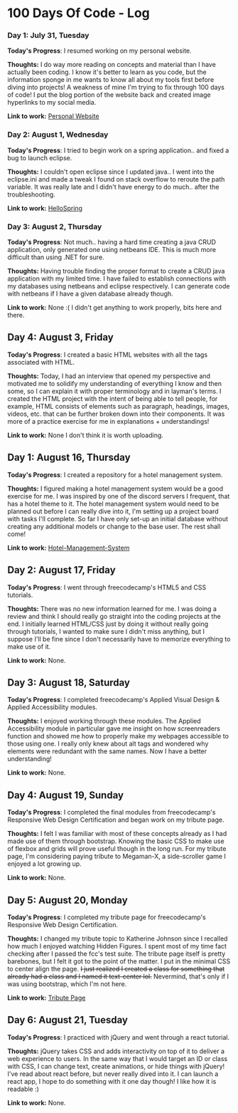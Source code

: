 # 100 Days Of Code - Log

### Day 1: July 31, Tuesday

**Today's Progress**: I resumed working on my personal website.

**Thoughts:** I do way more reading on concepts and material than I have actually been coding. I know it's better to learn as you code, but the information sponge in me wants to know all about my tools first before diving into projects! A weakness of mine I'm trying to fix through 100 days of code! I put the blog portion of the website back and created image hyperlinks to my social media. 

**Link to work:** [Personal Website](wakahisa.github.io)

### Day 2: August 1, Wednesday

**Today's Progress**: I tried to begin work on a spring application.. and fixed a bug to launch eclipse.

**Thoughts:** I couldn't open eclipse since I updated java.. I went into the eclipse.ini and made a tweak I found on stack overflow to reroute the path variable. It was really late and I didn't have energy to do much.. after the troubleshooting.

**Link to work:** [HelloSpring](https://github.com/Wakahisa/HelloSpring)

### Day 3: August 2, Thursday

**Today's Progress**: Not much.. having a hard time creating a java CRUD application, only generated one using netbeans IDE. This is much more difficult than using .NET for sure.

**Thoughts:** Having trouble finding the proper format to create a CRUD java application with my limited time. I have failed to establish connections with my databases using netbeans and eclipse respectively. I can generate code with netbeans if I have a given database already though.

**Link to work:** None :( I didn't get anything to work properly, bits here and there. 

## Day 4: August 3, Friday

**Today's Progress**: I created a basic HTML websites with all the tags associated with HTML.

**Thoughts:** Today, I had an interview that opened my perspective and motivated me to solidify my understanding of everything I know and then some, so I can explain it with proper terminology and in layman's terms. I created the HTML project with the intent of being able to tell people, for example, HTML consists of elements such as paragraph, headings, images, videos, etc. that can be further broken down into their components. It was more of a practice exercise for me in explanations + understandings!

**Link to work:** None I don't think it is worth uploading.

## Day 1: August 16, Thursday

**Today's Progress**: I created a repository for a hotel management system.

**Thoughts:** I figured making a hotel management system would be a good exercise for me. I was inspired by one of the discord servers I frequent, that has a hotel theme to it. The hotel management system would need to be planned out before I can really dive into it, I'm setting up a project board with tasks I'll complete. So far I have only set-up an initial database without creating any additional models or change to the base user. The rest shall come!

**Link to work:** [Hotel-Management-System](https://github.com/wakahisa/Hotel-Management-System)

## Day 2: August 17, Friday

**Today's Progress**: I went through freecodecamp's HTML5 and CSS tutorials.

**Thoughts:** There was no new information learned for me. I was doing a review and think I should really go straight into the coding projects at the end. I initially learned HTML/CSS just by doing it without really going through tutorials, I wanted to make sure I didn't miss anything, but I suppose I'll be fine since I don't necessarily have to memorize everything to make use of it.

**Link to work:** None.

## Day 3: August 18, Saturday

**Today's Progress**: I completed freecodecamp's Applied Visual Design & Applied Accessibility modules.

**Thoughts:** I enjoyed working through these modules. The Applied Accessibility module in particular gave me insight on how screenreaders function and showed me how to properly make my webpages accessible to those using one. I really only knew about alt tags and wondered why elements were redundant with the same names. Now I have a better understanding!

**Link to work:** None.

## Day 4: August 19, Sunday

**Today's Progress**: I completed the final modules from freecodecamp's Responsive Web Design Certification and began work on my tribute page.

**Thoughts:** I felt I was familiar with most of these concepts already as I had made use of them through bootstrap. Knowing the basic CSS to make use of flexbox and grids will prove useful though in the long run. For my tribute page, I'm considering paying tribute to Megaman-X, a side-scroller game I enjoyed a lot growing up.

**Link to work:** None.

## Day 5: August 20, Monday

**Today's Progress**: I completed my tribute page for freecodecamp's Responsive Web Design Certification.

**Thoughts:** I changed my tribute topic to Katherine Johnson since I recalled how much I enjoyed watching Hidden Figures. I spent most of my time fact checking after I passed the fcc's test suite. The tribute page itself is pretty barebones, but I felt it got to the point of the matter. I put in the minimal CSS to center align the page. ~~I just realized I created a class for something that already had a class and I named it text-center lol.~~ Nevermind, that's only if I was using bootstrap, which I'm not here.

**Link to work:** [Tribute Page](https://wakahisa.github.io/fccTributePage/)

## Day 6: August 21, Tuesday

**Today's Progress**: I practiced with jQuery and went through a react tutorial.

**Thoughts:** jQuery takes CSS and adds interactivity on top of it to deliver a web experience to users. In the same way that I would target an ID or class with CSS, I can change text, create animations, or hide things with jQuery! I've read about react before, but never really dived into it. I can launch a react app, I hope to do something with it one day though! I like how it is readable :) 

**Link to work:** None.
